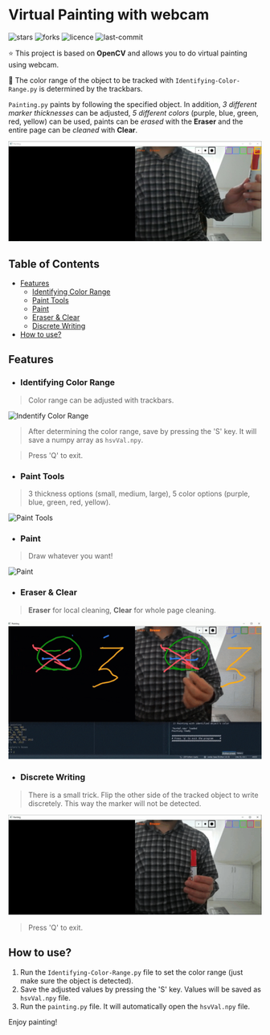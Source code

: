 # Virtual Painting with webcam

![stars](https://img.shields.io/github/stars/myoluk/virtual-painting)
![forks](https://img.shields.io/github/forks/myoluk/virtual-painting)
![licence](https://img.shields.io/github/license/myoluk/virtual-painting)
![last-commit](https://img.shields.io/github/last-commit/myoluk/virtual-painting)

:star: This project is based on **OpenCV** and allows you to do virtual painting using webcam.

:floppy_disk: The color range of the object to be tracked with `Identifying-Color-Range.py` is determined by the trackbars.

`Painting.py` paints by following the specified object. In addition, _3 different marker thicknesses_ can be adjusted, 
_5 different colors_ (purple, blue, green, red, yellow) can be used, paints can be _erased_ with the **Eraser** and the entire page can be _cleaned_ with **Clear**.

![Virtual Painting](/images/color-pick.jpg)

## Table of Contents
- [Features](#features)
  - [Identifying Color Range](#identifying-color-range)
  - [Paint Tools](#paint-tools)
  - [Paint](#paint)
  - [Eraser & Clear](#eraser--clear)
  - [Discrete Writing](#discrete-writing)
- [How to use?](#how-to-use)

## Features

- ### Identifying Color Range
> Color range can be adjusted with trackbars.

![Indentify Color Range](/images/color-identify.gif)

> After determining the color range, save by pressing the 'S' key. It will save a numpy array as `hsvVal.npy`.

> Press 'Q' to exit.


- ### Paint Tools
> 3 thickness options (small, medium, large), 5 color options (purple, blue, green, red, yellow).

![Paint Tools](/images/paint-tools.gif)


- ### Paint
> Draw whatever you want!

![Paint](/images/paint.gif)


- ### Eraser & Clear
> **Eraser** for local cleaning, **Clear** for whole page cleaning.

![Eraser & Clear](/images/paint-eraser.gif)


- ### Discrete Writing
> There is a small trick. Flip the other side of the tracked object to write discretely. This way the marker will not be detected.

![Marker Enable/Disable](/images/marker-enable-disable.gif)

> Press 'Q' to exit.

## How to use?
1. Run the `Identifying-Color-Range.py` file to set the color range (just make sure the object is detected).
2. Save the adjusted values by pressing the 'S' key. Values will be saved as `hsvVal.npy` file.
3. Run the `painting.py` file. It will automatically open the `hsvVal.npy` file.

Enjoy painting!
